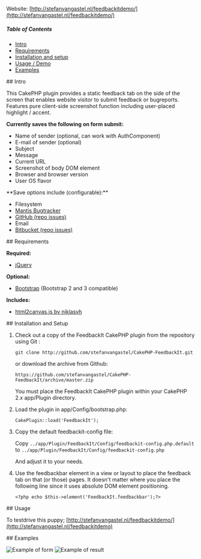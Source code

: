 Website: [http://stefanvangastel.nl/feedbackitdemo/](http://stefanvangastel.nl/feedbackitdemo/)

##### Table of Contents  
* [Intro](#intro)  
* [Requirements](#requirements)  
* [Installation and setup](#installation)  
* [Usage / Demo](#usage) 
* [Examples](#examples)  

<a name="intro"/>
## Intro

This CakePHP plugin provides a static feedback tab on the side of the screen that enables website visitor to submit feedback or bugreports.
Features pure client-side screenshot function including user-placed highlight / accent.

**Currently saves the following on form submit:**

* Name of sender (optional, can work with AuthComponent)
* E-mail of sender (optional)
* Subject
* Message
* Current URL
* Screenshot of body DOM element
* Browser and browser version
* User OS flavor

<a name="saveoptions"/>
**Save options include (configurable):**

* Filesystem
* [Mantis Bugtracker](http://www.mantisbt.org/)
* [GitHub (repo issues)](https://help.github.com/articles/github-glossary#issue)
* Email
* [Bitbucket (repo issues)](https://confluence.atlassian.com/display/BITBUCKET/Use+the+issue+tracker)

<a name="requirements"/>
## Requirements

**Required:**

* [jQuery](http://jquery.com/)

**Optional:**

* [Bootstrap](http://getbootstrap.com) (Bootstrap 2 and 3 compatible)

**Includes:**

* [html2canvas.js by niklasvh](https://github.com/niklasvh/html2canvas)

<a name="installation"/>
## Installation and Setup

1. Check out a copy of the FeedbackIt CakePHP plugin from the repository using Git :

	`git clone http://github.com/stefanvangastel/CakePHP-FeedbackIt.git`

	or download the archive from Github: 

	`https://github.com/stefanvangastel/CakePHP-FeedbackIt/archive/master.zip`

	You must place the FeedbackIt CakePHP plugin within your CakePHP 2.x app/Plugin directory.

2. Load the plugin in app/Config/bootstrap.php:

	`CakePlugin::load('FeedbackIt');`

3. Copy the default feedbackit-config file:

	Copy `../app/Plugin/FeedbackIt/Config/feedbackit-config.php.default` to `../app/Plugin/FeedbackIt/Config/feedbackit-config.php`

	And adjust it to your needs.

4. Use the feedbackbar element in a view or layout to place the feedback tab on that (or those) pages. It doesn't matter where you place the following line since it uses absolute DOM element positioning.

	`<?php echo $this->element('FeedbackIt.feedbackbar');?>`

<a name="usage"/>
## Usage

To testdrive this puppy; [http://stefanvangastel.nl/feedbackitdemo/](http://stefanvangastel.nl/feedbackitdemo) 

<a name="examples"/>
## Examples

![Example of form](https://raw.github.com/stefanvangastel/CakePHP-FeedbackIt/master/examples/feedbackit_1.png "Example of form")
![Example of result](https://raw.github.com/stefanvangastel/CakePHP-FeedbackIt/master/examples/feedbackit_2.png "Example of result")
